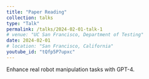 ```yaml
---
title: "Paper Reading"
collection: talks
type: "Talk"
permalink: /talks/2024-02-01-talk-1
# venue: "UC San Francisco, Department of Testing"
date: 2024-02-01
# location: "San Francisco, California"
youtube_id: "tQfp5P7upxc"
---
```


Enhance real robot manipulation tasks with GPT-4.
